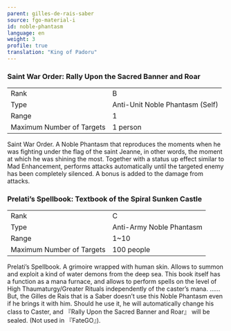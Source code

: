 ```yaml
---
parent: gilles-de-rais-saber
source: fgo-material-i
id: noble-phantasm
language: en
weight: 3
profile: true
translation: "King of Padoru"
---
```


### Saint War Order: Rally Upon the Sacred Banner and Roar

<table>
  <tr><td>Rank</td><td>B</td></tr>
  <tr><td>Type</td><td>Anti-Unit Noble Phantasm (Self)</td></tr>
  <tr><td>Range</td><td>1</td></tr>
  <tr><td>Maximum Number of Targets</td><td>1 person</td></tr>
</table>

Saint War Order.
A Noble Phantasm that reproduces the moments when he was fighting under the flag of the saint Jeanne, in other words, the moment at which he was shining the most.
Together with a status up effect similar to Mad Enhancement, performs attacks automatically until the targeted enemy has been completely silenced. A bonus is added to the damage from attacks.

### Prelati’s Spellbook: Textbook of the Spiral Sunken Castle

<table>
  <tr><td>Rank</td><td>C</td></tr>
  <tr><td>Type</td><td>Anti-Army Noble Phantasm</td></tr>
  <tr><td>Range</td><td>1~10</td></tr>
  <tr><td>Maximum Number of Targets</td><td>100 people</td></tr>
</table>

Prelati’s Spellbook.
A grimoire wrapped with human skin. Allows to summon and exploit a kind of water demons from the deep sea.
This book itself has a function as a mana furnace, and allows to perform spells on the level of High Thaumaturgy/Greater Rituals independently of the caster’s mana.
…… But, the Gilles de Rais that is a Saber doesn’t use this Noble Phantasm even if he brings it with him.
Should he use it, he will automatically change his class to Caster, and 『Rally Upon the Sacred Banner and Roar』 will be sealed. (Not used in 『FateGO』).
